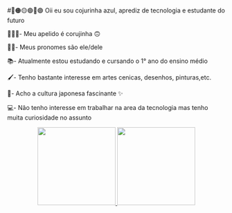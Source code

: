 #🔴🟠🟡🟢🔵🟣 Oii eu sou cojurinha azul, aprediz de tecnologia e estudante do futuro 

🦚🏳️‍🌈- Meu apelido é corujinha 🙃

🏳️‍⚧️- Meus pronomes são ele/dele

📚- Atualmente estou estudando e cursando o 1° ano do ensino médio 

🖌️- Tenho bastante interesse em artes cenicas, desenhos, pinturas,etc.

👘- Acho a cultura japonesa fascinante ✨

💻- Não tenho interesse em trabalhar na area da tecnologia mas tenho muita curiosidade no assunto 

<div align="center">
  <a href="https://github.com/rafaballerini">
  <img height="180em" src="https://github-readme-stats.vercel.app/api?username=corujinhazul&show_icons=true&theme=dracula&include_all_commits=true&count_private=true"/>
  <img height="180em" src="https://github-readme-stats.vercel.app/api/top-langs/?username=corujinhazul&layout=compact&langs_count=7&theme=dracula"/>
</div>
